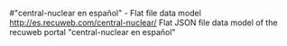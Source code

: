 #"central-nuclear en español" - Flat file data model
http://es.recuweb.com/central-nuclear/
Flat JSON file data model of the recuweb portal "central-nuclear en español"
